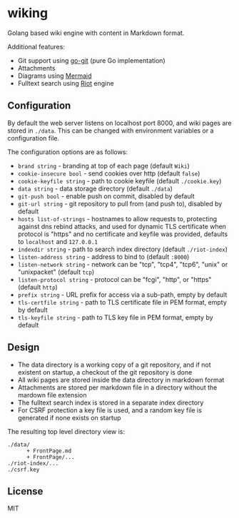 # wiking

Golang based wiki engine with content in Markdown format.

Additional features:

 - Git support using [go-git](https://github.com/go-git/go-git) (pure Go implementation)
 - Attachments
 - Diagrams using [Mermaid](https://mermaid-js.github.io/mermaid/)
 - Fulltext search using [Riot](https://github.com/go-ego/riot) engine

## Configuration

By default the web server listens on localhost port 8000, and wiki pages are stored in `./data`.
This can be changed with environment variables or a configuration file.

The configuration options are as follows:

 * `brand string` - branding at top of each page (default `Wiki`)
 * `cookie-insecure bool` - send cookies over http (default `false`)
 * `cookie-keyfile string` - path to cookie keyfile (default `./cookie.key`)
 * `data string` - data storage directory (default `./data`)
 * `git-push bool` - enable push on commit, disabled by default
 * `git-url string` - git repository to pull from (and push to), disabled by default
 * `hosts list-of-strings` - hostnames to allow requests to, protecting against dns rebind attacks, and used for dynamic TLS certificate when protocol is "https" and no certificate and keyfile was provided, defaults to `localhost` and `127.0.0.1`
 * `indexdir string` - path to search index directory (default `./riot-index`)
 * `listen-address string` - address to bind to (default `:8000`)
 * `listen-network string` - network can be "tcp", "tcp4", "tcp6", "unix" or "unixpacket" (default `tcp`)
 * `listen-protocol string` - protocol can be "fcgi", "http", or "https" (default `http`)
 * `prefix string` - URL prefix for access via a sub-path, empty by default
 * `tls-certfile string` - path to TLS certificate file in PEM format, empty by default
 * `tls-keyfile string` - path to TLS key file in PEM format, empty by default

## Design

 - The data directory is a working copy of a git repository, and if not existent on startup, a checkout of the git repository is done
 - All wiki pages are stored inside the data directory in markdown format
 - Attachments are stored per markdown file in a directory without the mardown file extension
 - The fulltext search index is stored in a separate index directory
 - For CSRF protection a key file is used, and a random key file is generated if none exists on startup

The resulting top level directory view is:
```
./data/
      + FrontPage.md
      + FrontPage/...
./riot-index/...
./csrf.key
```

## License

MIT
